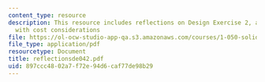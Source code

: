 ```yaml
---
content_type: resource
description: This resource includes reflections on Design Exercise 2, a truss design
  with cost considerations
file: https://ol-ocw-studio-app-qa.s3.amazonaws.com/courses/1-050-solid-mechanics-fall-2004/897ccc4802a7f72e94d6caf77de98b29_reflectionsde042.pdf
file_type: application/pdf
resourcetype: Document
title: reflectionsde042.pdf
uid: 897ccc48-02a7-f72e-94d6-caf77de98b29
---
```

